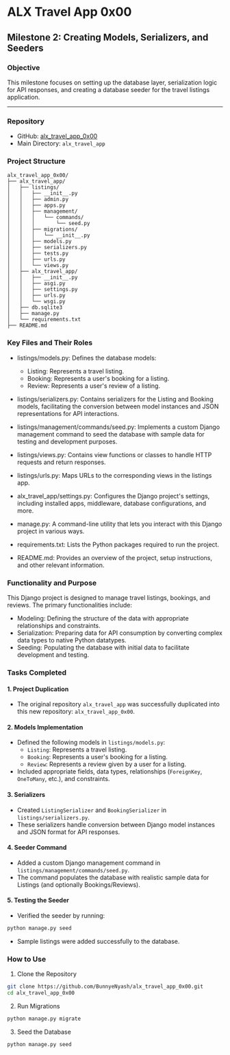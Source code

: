 # ALX Travel App 0x00

## Milestone 2: Creating Models, Serializers, and Seeders

### Objective

This milestone focuses on setting up the database layer, serialization logic for API responses, and creating a database seeder for the travel listings application.

---

### Repository

- GitHub: [alx_travel_app_0x00](https://github.com/BunnyeNyash/alx_travel_app_0x00.git)
- Main Directory: `alx_travel_app`

### Project Structure
```
alx_travel_app_0x00/
├── alx_travel_app/
│   ├── listings/
│   │   ├── __init__.py
│   │   ├── admin.py
│   │   ├── apps.py
│   │   ├── management/
│   │   │   └── commands/
│   │   │       └── seed.py
│   │   ├── migrations/
│   │   │   └── __init__.py
│   │   ├── models.py
│   │   ├── serializers.py
│   │   ├── tests.py
│   │   ├── urls.py
│   │   └── views.py
│   ├── alx_travel_app/
│   │   ├── __init__.py
│   │   ├── asgi.py
│   │   ├── settings.py
│   │   ├── urls.py
│   │   └── wsgi.py
│   ├── db.sqlite3
│   ├── manage.py
│   └── requirements.txt
├── README.md
```

### Key Files and Their Roles
- listings/models.py: Defines the database models:

  - Listing: Represents a travel listing.
  - Booking: Represents a user's booking for a listing.
  - Review: Represents a user's review of a listing.

- listings/serializers.py: Contains serializers for the Listing and Booking models, facilitating the conversion between model instances and JSON representations for API interactions.

- listings/management/commands/seed.py: Implements a custom Django management command to seed the database with sample data for testing and development purposes.

- listings/views.py: Contains view functions or classes to handle HTTP requests and return responses.

- listings/urls.py: Maps URLs to the corresponding views in the listings app.

- alx_travel_app/settings.py: Configures the Django project's settings, including installed apps, middleware, database configurations, and more.

- manage.py: A command-line utility that lets you interact with this Django project in various ways.

- requirements.txt: Lists the Python packages required to run the project.

- README.md: Provides an overview of the project, setup instructions, and other relevant information.


### Functionality and Purpose
This Django project is designed to manage travel listings, bookings, and reviews. The primary functionalities include:

- Modeling: Defining the structure of the data with appropriate relationships and constraints.
- Serialization: Preparing data for API consumption by converting complex data types to native Python datatypes.
- Seeding: Populating the database with initial data to facilitate development and testing.



### Tasks Completed

#### 1. **Project Duplication**
- The original repository `alx_travel_app` was successfully duplicated into this new repository: `alx_travel_app_0x00`.

#### 2. **Models Implementation**
- Defined the following models in `listings/models.py`:
  - `Listing`: Represents a travel listing.
  - `Booking`: Represents a user's booking for a listing.
  - `Review`: Represents a review given by a user for a listing.
- Included appropriate fields, data types, relationships (`ForeignKey`, `OneToMany`, etc.), and constraints.

#### 3. **Serializers**
- Created `ListingSerializer` and `BookingSerializer` in `listings/serializers.py`.
- These serializers handle conversion between Django model instances and JSON format for API responses.

#### 4. **Seeder Command**
- Added a custom Django management command in `listings/management/commands/seed.py`.
- The command populates the database with realistic sample data for Listings (and optionally Bookings/Reviews).

#### 5. **Testing the Seeder**
- Verified the seeder by running:
```bash
python manage.py seed
```

- Sample listings were added successfully to the database.


### How to Use
1. Clone the Repository

```bash
git clone https://github.com/BunnyeNyash/alx_travel_app_0x00.git
cd alx_travel_app_0x00
```

2. Run Migrations

```bash
python manage.py migrate
```

3. Seed the Database

```bash
python manage.py seed
```

